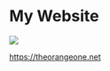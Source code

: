 # My Website

![](https://git.theorangeone.net/repos/theorangeone.net/badges/master/pipeline.svg)

https://theorangeone.net
